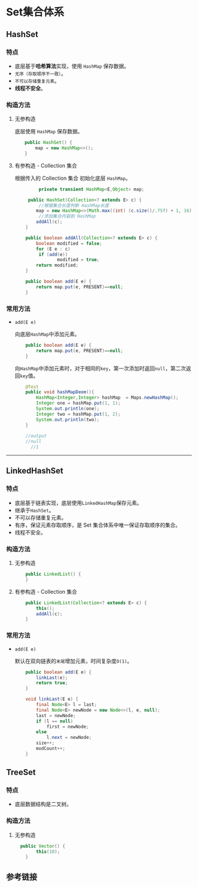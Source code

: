 # Set集合体系


## HashSet

### 特点

- 底层基于**哈希算法**实现，使用 `HashMap` 保存数据。
- `无序（存取顺序不一致）`。
- `不可以存储重复元素`。
- **线程不安全**。

### 构造方法

1. 无参构造

   底层使用 `HashMap` 保存数据。
   
```java
       public HashSet() {
           map = new HashMap<>();
       }
   ```
   
3. 有参构造 - Collection 集合

   根据传入的 Collection 集合 初始化底层 `HashMap`。

   ```java
    		private transient HashMap<E,Object> map;
   
   		public HashSet(Collection<? extends E> c) {
         	//根据集合长度判断 HashMap长度
           map = new HashMap<>(Math.max((int) (c.size()/.75f) + 1, 16));
         	//添加集合内容到 HashMap
           addAll(c);
       }
   
       public boolean addAll(Collection<? extends E> c) {
           boolean modified = false;
           for (E e : c)
            if (add(e))
                   modified = true;
           return modified;
       }
   
       public boolean add(E e) {
           return map.put(e, PRESENT)==null;
       }
   ```
   
   

### 常用方法

- `add(E e)`

  向底层`HashMap`中添加元素。

  ```java
      public boolean add(E e) {
          return map.put(e, PRESENT)==null;
      }
  ```

  向`HashMap`中添加元素时，对于相同的`key`，第一次添加时返回`null`，第二次返回`key`值。

  ```java
      @Test
      public void hashMapDeom(){
          HashMap<Integer,Integer> hashMap  = Maps.newHashMap();
          Integer one = hashMap.put(1, 1);
          System.out.println(one);
          Integer two = hashMap.put(1, 2);
          System.out.println(two);
      }
      
      //output
      //null
  		//1
  ```

  

  

---


## LinkedHashSet

### 特点

- 底层基于链表实现，底层使用`LinkedHashMap`保存元素。
- 继承于`HashSet`。
- 不可以存储重复元素。
- 有序，保证元素存取顺序，是 Set 集合体系中唯一保证存取顺序的集合。
- 线程不安全。

### 构造方法

1. 无参构造

   ```java
       public LinkedList() {
       }
   ```

2. 有参构造 - Collection 集合

   ```java
       public LinkedList(Collection<? extends E> c) {
           this();
           addAll(c);
       }
   ```

### 常用方法

- `add(E e)`

  默认在双向链表的`末尾`增加元素，时间复杂度`O(1)`。

  ```java
      public boolean add(E e) {
          linkLast(e);
          return true;
      }
  
      void linkLast(E e) {
          final Node<E> l = last;
          final Node<E> newNode = new Node<>(l, e, null);
          last = newNode;
          if (l == null)
              first = newNode;
          else
              l.next = newNode;
          size++;
          modCount++;
      }
  ```

  


## TreeSet

### 特点

- 底层数据结构是二叉树。

### 构造方法

1. 无参构造

   ```java
     public Vector() {
           this(10);
       }
   ```

   


## 参考链接

